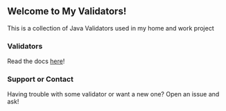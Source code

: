 ## Welcome to My Validators!

This is a collection of Java Validators used in my home and work project

### Validators
Read the docs [here](https://acuccovi.github.io/my-validators)!

### Support or Contact

Having trouble with some validator or want a new one? Open an issue and ask!
